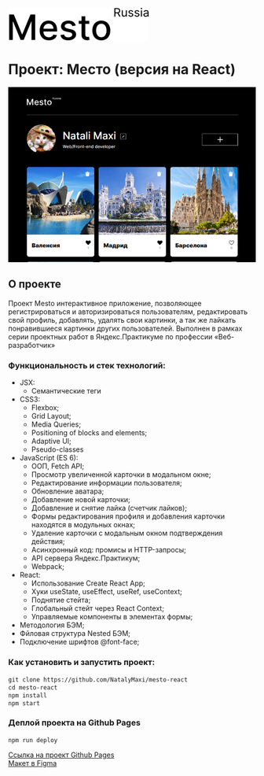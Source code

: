 [![LOGO](src/images/logo-black.svg)](https://natalymaxi.github.io/mesto/)
# Проект: Место (версия на React)
![](src/images/preview.png)
## O проекте
Проект Mesto интерактивное приложение, позволяющее регистрироваться и авторизироваться пользователям,  редактировать свой профиль,  добавлять, удалять свои картинки, а так же лайкать понравившиеся картинки других пользователей. Выполнен в рамках серии проектных работ в Яндекс.Практикуме по профессии «Веб-разработчик»
### Функциональность и стек технологий:
- JSX:
  - Семантические теги
- CSS3:
  - Flexbox;
  - Grid Layout;
  - Media Queries;
  - Positioning of blocks and elements;
  - Adaptive UI;
  - Pseudo-classes
- JavaScript (ES 6):
  - ООП, Fetch API;
  - Просмотр увеличенной карточки в модальном окне;
  - Редактирование информации пользователя;
  - Обновление аватара;
  - Добавление новой карточки;
  - Добавление и снятие лайка (счетчик лайков);
  - Формы редактирования профиля и добавления карточки находятся в модульных окнах;
  - Удаление карточки с модальным окном подтверждения действия;
  - Асинхронный код: промисы и HTTP-запросы;
  - API сервера Яндекс.Практикум;
  - Webpack;
- React:
  - Использование Create React App;
  - Хуки useState, useEffect, useRef, useContext;
  - Поднятие стейта;
  - Глобальный стейт через React Context;
  - Управляемые компоненты в элементах формы;
- Методология БЭМ;
- Фйловая структура Nested БЭМ;
- Подключение шрифтов @font-face;

### Как установить и запустить проект:

```
git clone https://github.com/NatalyMaxi/mesto-react
cd mesto-react
npm install
npm start
```

### Деплой проекта на Github Pages
```
npm run deploy
```

[Ссылка на проект Github Pages](https://natalymaxi.github.io/mesto-react/)   
[Макет в Figma](https://www.figma.com/file/2cn9N9jSkmxD84oJik7xL7/JavaScript.-Sprint-4?node-id=0%3A1&t=9azKBTC6lzNE0zrS-0)  